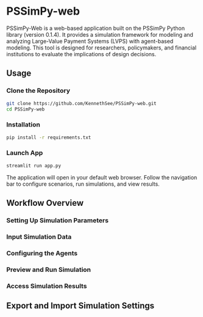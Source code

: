 # PSSimPy-web
PSSimPy-Web is a web-based application built on the PSSimPy Python library (version 0.1.4). It provides a simulation framework for modeling and analyzing Large-Value Payment Systems (LVPS) with agent-based modeling. This tool is designed for researchers, policymakers, and financial institutions to evaluate the implications of design decisions.

## Usage
### Clone the Repository
```bash
git clone https://github.com/KennethSee/PSSimPy-web.git
cd PSSimPy-web
```

### Installation
```bash
pip install -r requirements.txt
```

### Launch App
```bash
streamlit run app.py
```

The application will open in your default web browser. Follow the navigation bar to configure scenarios, run simulations, and view results.

## Workflow Overview

### Setting Up Simulation Parameters

### Input Simulation Data

### Configuring the Agents

### Preview and Run Simulation

### Access Simulation Results

## Export and Import Simulation Settings
